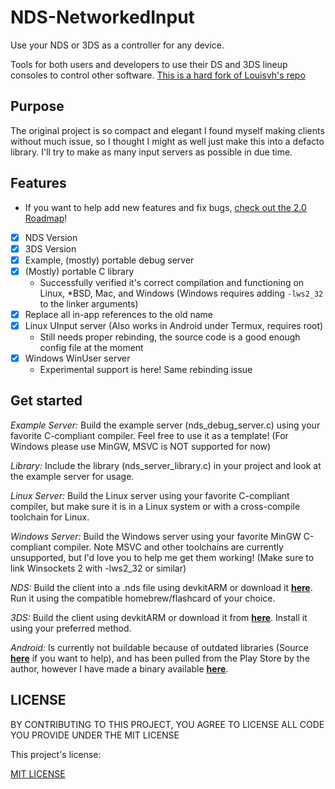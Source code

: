NDS-NetworkedInput
===============
Use your NDS or 3DS as a controller for any device.

Tools for both users and developers to use their DS and 3DS lineup consoles to control other software.
[This is a hard fork of Louisvh's repo](https://github.com/Louisvh/NDS-controller)

## Purpose
The original project is so compact and elegant I found myself making clients without much issue, so I thought I might as well just make this into a defacto library. I'll try to make as many input servers as possible in due time.

## Features
- If you want to help add new features and fix bugs, [check out the 2.0 Roadmap](https://github.com/Nomagno/NDS-NetworkedInput/projects/1)! 
- [x] NDS Version
- [x] 3DS Version
- [x] Example, (mostly) portable debug server
- [X] (Mostly) portable C library
  - Successfully verified it's correct compilation and functioning on Linux, \*BSD, Mac, and Windows (Windows requires adding `-lws2_32` to the linker arguments)
- [X] Replace all in-app references to the old name
- [X] Linux UInput server (Also works in Android under Termux, requires root)
  - Still needs proper rebinding, the source code is a good enough config file at the moment
- [X] Windows WinUser server
  - Experimental support is here! Same rebinding issue

## Get started
*Example Server:*
Build the example server (nds_debug_server.c) using your favorite C-compliant compiler. Feel free to use it as a template! (For Windows please use MinGW, MSVC is NOT supported for now)

*Library:*
Include the library (nds_server_library.c) in your project and look at the example server for usage.

*Linux Server:*
Build the Linux server using your favorite C-compliant compiler, but make sure it is in a Linux system or with a cross-compile toolchain for Linux.

*Windows Server:*
Build the Windows server using your favorite MinGW C-compliant compiler. Note MSVC and other toolchains are currently unsupported, but I'd love you to help me get them working! (Make sure to link Winsockets 2 with -lws2_32 or similar)

*NDS:*
Build the client into a .nds file using devkitARM or download it __[here](https://github.com/Nomagno/NDS-NetworkedInput/releases/download/v1.5.0-alpha/NDS-NetworkedInput.nds)__.
Run it using the compatible homebrew/flashcard of your choice.

*3DS:*
Build the client using devkitARM or download it from __[here](https://github.com/Nomagno/NDS-NetworkedInput/releases/download/v1.5.0-alpha/3DS-NetworkedInput.cia)__. Install it
using your preferred method.

*Android:*
Is currently not buildable because of outdated libraries (Source __[here](https://github.com/Louisvh/NDS-controller-android-host)__ if you want to help), and has been pulled from the Play Store by the author, however I have made a binary available __[here](https://github.com/Nomagno/NDS-NetworkedInput/releases/download/v1.5.0-alpha/OLD_NDS_ANDROID_SERVER.apk)__.

## LICENSE

BY CONTRIBUTING TO THIS PROJECT, YOU AGREE TO LICENSE ALL CODE YOU PROVIDE UNDER THE MIT LICENSE

This project's license:

[MIT LICENSE](LICENSE)
